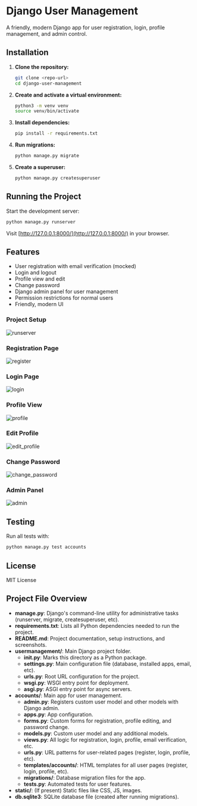 # Django User Management

A friendly, modern Django app for user registration, login, profile management, and admin control.

## Installation

1. **Clone the repository:**
   ```sh
   git clone <repo-url>
   cd django-user-management
   ```
2. **Create and activate a virtual environment:**
   ```sh
   python3 -m venv venv
   source venv/bin/activate
   ```
3. **Install dependencies:**
   ```sh
   pip install -r requirements.txt
   ```
4. **Run migrations:**
   ```sh
   python manage.py migrate
   ```
5. **Create a superuser:**
   ```sh
   python manage.py createsuperuser
   ```

## Running the Project

Start the development server:
```sh
python manage.py runserver
```
Visit [http://127.0.0.1:8000/](http://127.0.0.1:8000/) in your browser.

## Features
- User registration with email verification (mocked)
- Login and logout
- Profile view and edit
- Change password
- Django admin panel for user management
- Permission restrictions for normal users
- Friendly, modern UI


### Project Setup
![runserver](screenshots/runserver.jpeg)

### Registration Page
![register](screenshots/register.png)

### Login Page
![login](screenshots/login.png)

### Profile View
![profile](screenshots/profile.png)

### Edit Profile
![edit_profile](screenshots/edit_profile.png)

### Change Password
![change_password](screenshots/change_password.png)

### Admin Panel
![admin](screenshots/admin.png)

## Testing

Run all tests with:
```sh
python manage.py test accounts
```

## License

MIT License

## Project File Overview

- **manage.py**: Django's command-line utility for administrative tasks (runserver, migrate, createsuperuser, etc).
- **requirements.txt**: Lists all Python dependencies needed to run the project.
- **README.md**: Project documentation, setup instructions, and screenshots.
- **usermanagement/**: Main Django project folder.
  - **__init__.py**: Marks this directory as a Python package.
  - **settings.py**: Main configuration file (database, installed apps, email, etc).
  - **urls.py**: Root URL configuration for the project.
  - **wsgi.py**: WSGI entry point for deployment.
  - **asgi.py**: ASGI entry point for async servers.
- **accounts/**: Main app for user management.
  - **admin.py**: Registers custom user model and other models with Django admin.
  - **apps.py**: App configuration.
  - **forms.py**: Custom forms for registration, profile editing, and password change.
  - **models.py**: Custom user model and any additional models.
  - **views.py**: All logic for registration, login, profile, email verification, etc.
  - **urls.py**: URL patterns for user-related pages (register, login, profile, etc).
  - **templates/accounts/**: HTML templates for all user pages (register, login, profile, etc).
  - **migrations/**: Database migration files for the app.
  - **tests.py**: Automated tests for user features.
- **static/**: (If present) Static files like CSS, JS, images.
- **db.sqlite3**: SQLite database file (created after running migrations).